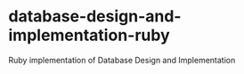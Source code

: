# database-design-and-implementation-ruby
Ruby implementation of Database Design and Implementation
